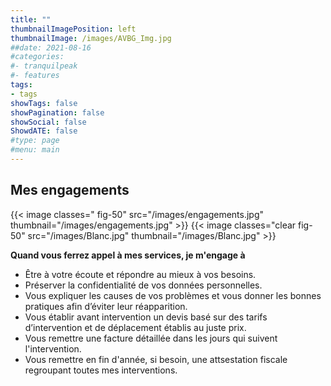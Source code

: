 ```yaml
---
title: ""
thumbnailImagePosition: left
thumbnailImage: /images/AVBG_Img.jpg
##date: 2021-08-16
#categories:
#- tranquilpeak
#- features
tags:
- tags
showTags: false
showPagination: false
showSocial: false
ShowdATE: false
#type: page
#menu: main
---
```

## Mes engagements
<!--more-->

{{< image classes=" fig-50" src="/images/engagements.jpg" thumbnail="/images/engagements.jpg"  >}}
{{< image classes="clear fig-50" src="/images/Blanc.jpg" thumbnail="/images/Blanc.jpg"  >}}

__Quand vous ferrez appel à mes services, je m'engage à__


* Être à votre écoute et répondre au mieux à vos besoins.
* Préserver la confidentialité de vos données personnelles.
* Vous expliquer les causes de vos problèmes et vous donner les bonnes pratiques afin d’éviter leur réapparition.
* Vous établir avant intervention un devis basé sur des tarifs d’intervention et de déplacement établis au juste prix.
* Vous remettre une facture détaillée dans les jours qui suivent l'intervention.
* Vous remettre en fin d'année, si besoin, une attsestation fiscale regroupant toutes mes interventions.